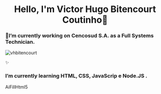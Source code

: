 <h1 align="center">Hello, I'm Victor Hugo Bitencourt Coutinho🚀</h1>
<h3 aligh="center">🔭I’m currently working on Cencosud S.A. as a Full Systems Technician.</h3>

<p aligh="left"> <img src="https://komarev.com/ghpvc/?username=vhbitencourtc&color=blue" alt="vhbitencourt"/></p>✨

<h3>I’m currently learning  HTML, CSS, JavaScrip e Node.JS .</h3>
AiFillHtml5



<!--
**vhbitencourtc/vhbitencourtc** is a ✨ _special_ ✨ repository because its `README.md` (this file) appears on your GitHub profile.

Here are some ideas to get you started:

- 🔭 I’m currently working on ...
- 🌱 I’m currently learning ...
- 👯 I’m looking to collaborate on ...
- 🤔 I’m looking for help with ...
- 💬 Ask me about ...
- 📫 How to reach me: ...
- 😄 Pronouns: ...
- ⚡ Fun fact: ...
-->
